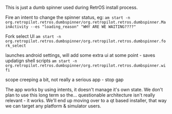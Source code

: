 This is just a dumb spinner used during RetrOS install process.


Fire an intent to change the spinner status, eg:
`am start -n org.retropilot.retros.dumbspinner/org.retropilot.retros.dumbspinner.MainActivity --es "loading_reason" "WHY ARE WE WAITING????"`

Fork select UI
`am start -n org.retropilot.retros.dumbspinner/org.retropilot.retros.dumbspinner.fork_select`

launches android settings, will add some extra ui at some point - saves updatign shell scripts
`am start -n org.retropilot.retros.dumbspinner/org.retropilot.retros.dumbspinner.wifi`


scope creeping a bit, not really a serious app - stop gap

The app works by using intents, it doesn't manage it's own state. We don't plan to use this long term so the... questionable architecture isn't really relevant - it works. We'll end up moving over to a qt based installer, that way we can target any platform & simulator users.
